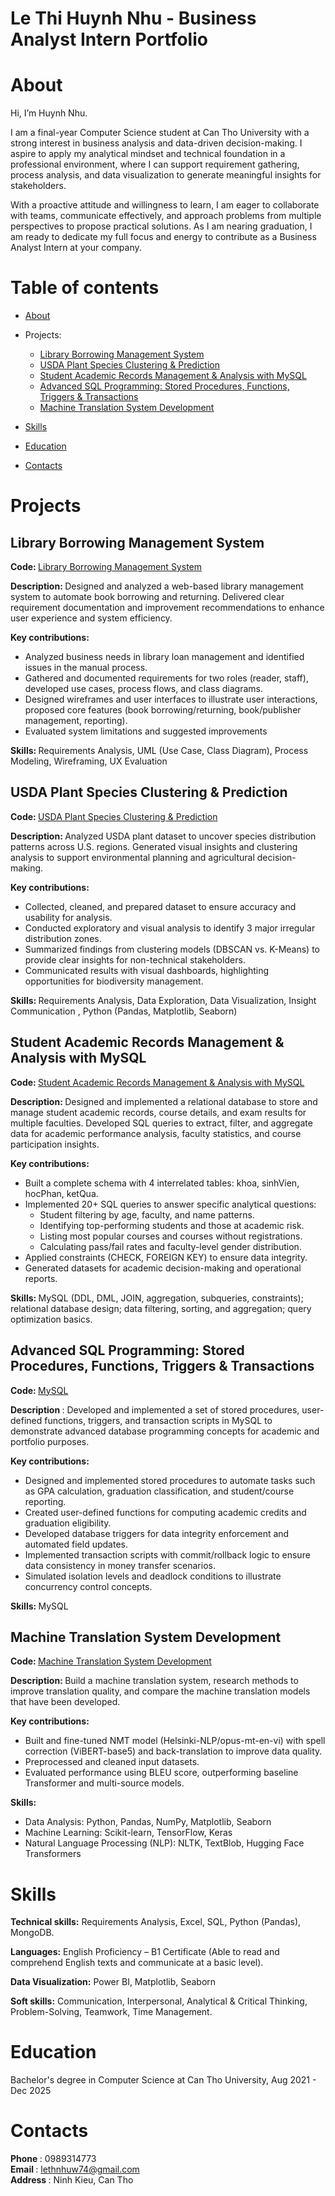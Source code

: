 # Le Thi Huynh Nhu - Business Analyst Intern Portfolio
# About
Hi, I’m Huynh Nhu.

I am a final-year Computer Science student at Can Tho University with a strong interest in business analysis and data-driven decision-making. I aspire to apply my analytical mindset and technical foundation in a professional environment, where I can support requirement gathering, process analysis, and data visualization to generate meaningful insights for stakeholders.

With a proactive attitude and willingness to learn, I am eager to collaborate with teams, communicate effectively, and approach problems from multiple perspectives to propose practical solutions. As I am nearing graduation, I am ready to dedicate my full focus and energy to contribute as a Business Analyst Intern at your company.

# Table of contents
  - [About](https://github.com/lthnhuw/PortfolioBAIntern/blob/main/README.md)  

  - Projects:
    - [Library Borrowing Management System](https://github.com/lthnhuw/PortfolioBAIntern/blob/main/README.md/#Library-Borrowing-Management-System)
    - [USDA Plant Species Clustering & Prediction](https://github.com/lthnhuw/PortfolioBAIntern/blob/main/README.md/#USDA-Plant-Species-Clustering-Prediction)
    - [Student Academic Records Management & Analysis with MySQL](https://github.com/lthnhuw/Projects/blob/main/student.sql)
    - [Advanced SQL Programming: Stored Procedures, Functions, Triggers & Transactions](https://github.com/lthnhuw/Projects/blob/main/project.sql)
    - [Machine Translation System Development](https://github.com/lthnhuw/Projects/blob/main/NLP.ipynb)
    

  - [Skills](https://github.com/lthnhuw/PortfolioBAIntern/blob/main/README.md/#skills )  

  - [Education](https://github.com/lthnhuw/PortfolioBAIntern/blob/main/README.md/#education )  

  - [Contacts](https://github.com/lthnhuw/PortfolioBAIntern/blob/main/README.md/#contact )
# Projects  
## <B> Library Borrowing Management System </B>
<B> Code: </B> [Library Borrowing Management System](https://github.com/lthnhuw/Library-Borrowing-Management-System)  

<B>Description: </B> Designed and analyzed a web-based library management system to automate book borrowing and returning. Delivered clear requirement documentation and improvement recommendations to enhance user experience and system efficiency.  

<B> Key contributions: </B>  
- Analyzed business needs in library loan management and identified issues in the manual process.
- Gathered and documented requirements for two roles (reader, staff), developed use cases, process flows, and class diagrams.
- Designed wireframes and user interfaces to illustrate user interactions, proposed core features (book borrowing/returning, book/publisher management, reporting).
- Evaluated system limitations and suggested improvements


<B> Skills: </B> Requirements Analysis, UML (Use Case, Class Diagram), Process Modeling, Wireframing, UX Evaluation 

## <B> USDA Plant Species Clustering & Prediction</B>  
<B> Code: </B>  [USDA Plant Species Clustering & Prediction](https://github.com/lthnhuw/USDA-Plant-Species-Clustering-Prediction)  

<B> Description: </B> Analyzed USDA plant dataset to uncover species distribution patterns across U.S. regions. Generated visual insights and clustering analysis to support environmental planning and agricultural decision-making. 

<B> Key contributions: </B>  
- Collected, cleaned, and prepared dataset to ensure accuracy and usability for analysis.
- Conducted exploratory and visual analysis to identify 3 major irregular distribution zones.
- Summarized findings from clustering models (DBSCAN vs. K-Means) to provide clear insights for non-technical stakeholders.
- Communicated results with visual dashboards, highlighting opportunities for biodiversity management.

<B> Skills: </B> Requirements Analysis, Data Exploration, Data Visualization, Insight Communication , Python (Pandas, Matplotlib, Seaborn)  
## <B> Student Academic Records Management & Analysis with MySQL </B>  
<B> Code: </B> [Student Academic Records Management & Analysis with MySQL](https://github.com/lthnhuw/Projects/blob/main/student.sql) 

<B> Description: </B> Designed and implemented a relational database to store and manage student academic records, course details, and exam results for multiple faculties. Developed SQL queries to extract, filter, and aggregate data for academic performance analysis, faculty statistics, and course participation insights.  

<B> Key contributions: </B>  
- Built a complete schema with 4 interrelated tables: khoa, sinhVien, hocPhan, ketQua.
- Implemented 20+ SQL queries to answer specific analytical questions:
  - Student filtering by age, faculty, and name patterns.
  - Identifying top-performing students and those at academic risk.
  - Listing most popular courses and courses without registrations.
  - Calculating pass/fail rates and faculty-level gender distribution.
- Applied constraints (CHECK, FOREIGN KEY) to ensure data integrity.
- Generated datasets for academic decision-making and operational reports.

<B> Skills: </B>  MySQL (DDL, DML, JOIN, aggregation, subqueries, constraints); relational database design; data filtering, sorting, and aggregation; query optimization basics.
## <B>Advanced SQL Programming: Stored Procedures, Functions, Triggers & Transactions</B>  
<B> Code: </B>  [MySQL](https://github.com/lthnhuw/Projects/blob/main/project.sql)

<B> Description </B>:  Developed and implemented a set of stored procedures, user-defined functions, triggers, and transaction scripts in MySQL to demonstrate advanced database programming concepts for academic and portfolio purposes.  

<B> Key contributions: </B>  
- Designed and implemented stored procedures to automate tasks such as GPA calculation, graduation classification, and student/course reporting.
- Created user-defined functions for computing academic credits and graduation eligibility.
- Developed database triggers for data integrity enforcement and automated field updates.
- Implemented transaction scripts with commit/rollback logic to ensure data consistency in money transfer scenarios.
- Simulated isolation levels and deadlock conditions to illustrate concurrency control concepts.

<B> Skills: </B> MySQL
## <B> Machine Translation System Development </B>  
<B> Code: </B> [Machine Translation System Development](https://github.com/lthnhuw/Projects/blob/main/NLP.ipynb)  

<B>Description: </B> Build a machine translation system, research methods to improve translation quality, and compare the machine translation models that have been developed.

<B> Key contributions: </B>  
- Built and fine-tuned NMT model (Helsinki-NLP/opus-mt-en-vi) with spell correction (ViBERT-base5) and back-translation to improve data quality.
- Preprocessed and cleaned input datasets.
- Evaluated performance using BLEU score, outperforming baseline Transformer and multi-source models.

<B> Skills: </B>  
- Data Analysis: Python, Pandas, NumPy, Matplotlib, Seaborn
- Machine Learning: Scikit-learn, TensorFlow, Keras
- Natural Language Processing (NLP): NLTK, TextBlob, Hugging Face Transformers
# Skills
<B>Technical skills:</B> Requirements Analysis, Excel, SQL, Python (Pandas), MongoDB.

<B>Languages:</B> English Proficiency – B1 Certificate (Able to read and comprehend English texts and communicate at a basic level).  


<B>Data Visualization:</B> Power BI, Matplotlib, Seaborn

<B>Soft skills:</B> Communication, Interpersonal, Analytical & Critical Thinking, Problem-Solving, Teamwork, Time Management.
# Education  
Bachelor's degree in Computer Science at Can Tho University, Aug 2021 - Dec 2025  
# Contacts  
<B> Phone </B>: 0989314773  
<B> Email </B>: lethnhuw74@gmail.com  
<B> Address </B>: Ninh Kieu, Can Tho


